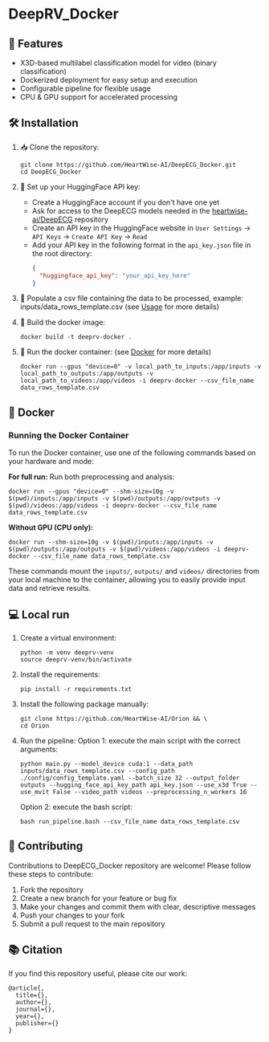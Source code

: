 # DeepRV_Docker


## 🚀 Features

- X3D-based multilabel classification model for video (binary classification)
- Dockerized deployment for easy setup and execution
- Configurable pipeline for flexible usage
- CPU & GPU support for accelerated processing



## 🛠️ Installation 

1. 📥 Clone the repository:
   ```
   git clone https://github.com/HeartWise-AI/DeepECG_Docker.git
   cd DeepECG_Docker
   ```

2. 🔑 Set up your HuggingFace API key:
   - Create a HuggingFace account if you don't have one yet
   - Ask for access to the DeepECG models needed in the [heartwise-ai/DeepECG](https://huggingface.co/collections/heartwise/deepecg-models-66ce09c7d620749ad819fa0d) repository
   - Create an API key in the HuggingFace website in `User Settings` -> `API Keys` -> `Create API Key` -> `Read`
   - Add your API key in the following format in the `api_key.json` file in the root directory:
     ```json
     {
       "huggingface_api_key": "your_api_key_here"
     }
     ```
3. 📄 Populate a csv file containing the data to be processed, example: inputs/data_rows_template.csv (see [Usage](#usage) for more details)

4. 🐳 Build the docker image:
   ```
   docker build -t deeprv-docker .
   ```

5. 🚀 Run the docker container: (see [Docker](#docker) for more details)
   ```
   docker run --gpus "device=0" -v local_path_to_inputs:/app/inputs -v local_path_to_outputs:/app/outputs -v local_path_to_videos:/app/videos -i deeprv-docker --csv_file_name data_rows_template.csv
   ```

## 🐳 Docker

### Running the Docker Container

To run the Docker container, use one of the following commands based on your hardware and mode:

**For full run:**
Run both preprocessing and analysis:
```
docker run --gpus "device=0" --shm-size=10g -v $(pwd)/inputs:/app/inputs -v $(pwd)/outputs:/app/outputs -v $(pwd)/videos:/app/videos -i deeprv-docker --csv_file_name data_rows_template.csv
```

**Without GPU (CPU only):**
```
docker run --shm-size=10g -v $(pwd)/inputs:/app/inputs -v $(pwd)/outputs:/app/outputs -v $(pwd)/videos:/app/videos -i deeprv-docker --csv_file_name data_rows_template.csv
```

These commands mount the `inputs/`, `outputs/` and `videos/` directories from your local machine to the container, allowing you to easily provide input data and retrieve results.

## 💻 Local run

1. Create a virtual environment:
   ```
   python -m venv deeprv-venv
   source deeprv-venv/bin/activate
   ```

2. Install the requirements:
   ```
   pip install -r requirements.txt
   ```

3. Install the following package manually:
   ```
   git clone https://github.com/HeartWise-AI/Orion && \
   cd Orion
   ```

4. Run the pipeline:
   Option 1: execute the main script with the correct arguments:
     ```
     python main.py --model_device cuda:1 --data_path inputs/data_rows_template.csv --config_path ./config/config_template.yaml --batch_size 32 --output_folder outputs --hugging_face_api_key_path api_key.json --use_x3d True --use_mvit False --video_path videos --preprocessing_n_workers 16
     ```

   Option 2: execute the bash script:
     ```
     bash run_pipeline.bash --csv_file_name data_rows_template.csv
     ```

## 🤝 Contributing

Contributions to DeepECG_Docker repository are welcome! Please follow these steps to contribute:

1. Fork the repository
2. Create a new branch for your feature or bug fix
3. Make your changes and commit them with clear, descriptive messages
4. Push your changes to your fork
5. Submit a pull request to the main repository

## 📚 Citation

If you find this repository useful, please cite our work:

```
@article{,
  title={},
  author={},
  journal={},
  year={},
  publisher={}
}
```
